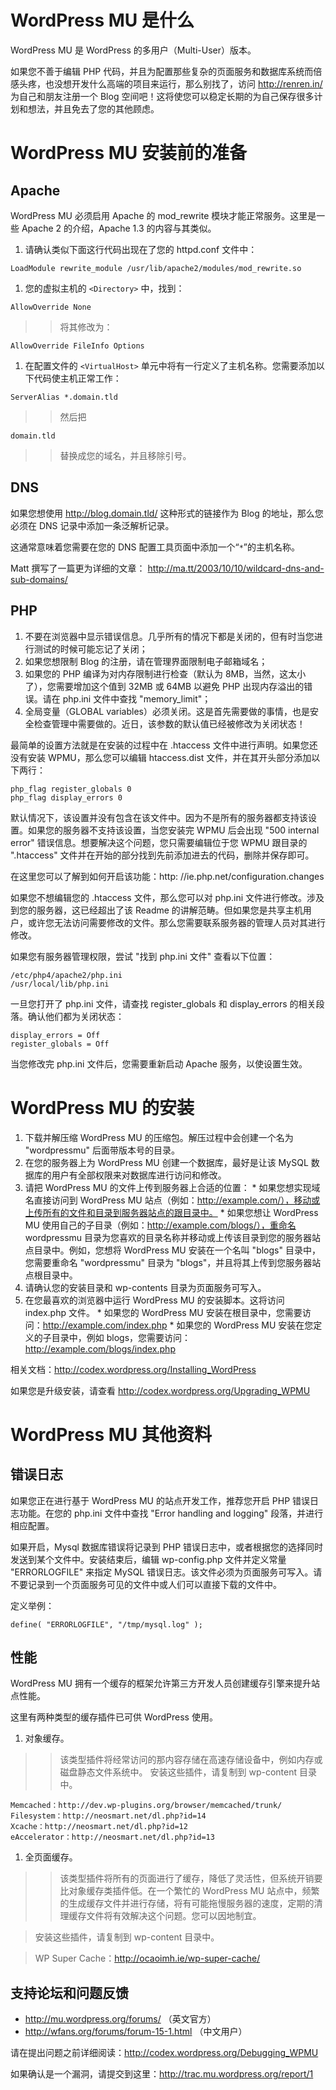 # WordPress MU 是什么 #

WordPress MU 是 WordPress 的多用户（Multi-User）版本。

如果您不善于编辑 PHP 代码，并且为配置那些复杂的页面服务和数据库系统而倍感头疼，也没想开发什么高端的项目来运行，那么别找了，访问 http://renren.in/ 为自己和朋友注册一个 Blog 空间吧！这将使您可以稳定长期的为自己保存很多计划和想法，并且免去了您的其他顾虑。

# WordPress MU 安装前的准备 #

## Apache ##

WordPress MU 必须启用 Apache 的 mod\_rewrite 模块才能正常服务。这里是一些 Apache 2 的介绍，Apache 1.3 的内容与其类似。

  1. 请确认类似下面这行代码出现在了您的 httpd.conf 文件中：
```
LoadModule rewrite_module /usr/lib/apache2/modules/mod_rewrite.so
```
  1. 您的虚拟主机的 `<Directory>` 中，找到：
```
AllowOverride None
```
> > 将其修改为：
```
AllowOverride FileInfo Options
```
  1. 在配置文件的 `<VirtualHost>` 单元中将有一行定义了主机名称。您需要添加以下代码使主机正常工作：
```
ServerAlias *.domain.tld
```
> > 然后把
```
domain.tld
```
> > 替换成您的域名，并且移除引号。

## DNS ##

如果您想使用 http://blog.domain.tld/ 这种形式的链接作为 Blog 的地址，那么您必须在 DNS 记录中添加一条泛解析记录。

这通常意味着您需要在您的 DNS 配置工具页面中添加一个“`*`”的主机名称。

Matt 撰写了一篇更为详细的文章：
http://ma.tt/2003/10/10/wildcard-dns-and-sub-domains/

## PHP ##

  1. 不要在浏览器中显示错误信息。几乎所有的情况下都是关闭的，但有时当您进行测试的时候可能忘记了关闭；
  1. 如果您想限制 Blog 的注册，请在管理界面限制电子邮箱域名；
  1. 如果您的 PHP 编译为对内存限制进行检查（默认为 8MB，当然，这太小了），您需要增加这个值到 32MB 或 64MB 以避免 PHP 出现内存溢出的错误。请在 php.ini 文件中查找 "memory\_limit"；
  1. 全局变量（GLOBAL variables）必须关闭。这是首先需要做的事情，也是安全检查管理中需要做的。近日，该参数的默认值已经被修改为关闭状态！

最简单的设置方法就是在安装的过程中在 .htaccess 文件中进行声明。如果您还没有安装 WPMU，那么您可以编辑 htaccess.dist 文件，并在其开头部分添加以下两行：
```
php_flag register_globals 0
php_flag display_errors 0
```

默认情况下，该设置并没有包含在该文件中。因为不是所有的服务器都支持该设置。如果您的服务器不支持该设置，当您安装完 WPMU 后会出现 "500 internal error" 错误信息。想要解决这个问题，您只需要编辑位于您 WPMU 跟目录的 ".htaccess" 文件并在开始的部分找到先前添加进去的代码，删除并保存即可。

在这里您可以了解到如何开启该功能：http: //ie.php.net/configuration.changes

如果您不想编辑您的 .htaccess 文件，那么您可以对 php.ini 文件进行修改。涉及到您的服务器，这已经超出了该 Readme 的讲解范畴。但如果您是共享主机用户，或许您无法访问需要修改的文件。那么您需要联系服务器的管理人员对其进行修改。

如果您有服务器管理权限，尝试 "找到 php.ini 文件" 查看以下位置：
```
/etc/php4/apache2/php.ini
/usr/local/lib/php.ini
```

一旦您打开了 php.ini 文件，请查找 register\_globals 和 display\_errors 的相关段落。确认他们都为关闭状态：
```
display_errors = Off
register_globals = Off
```

当您修改完 php.ini 文件后，您需要重新启动 Apache 服务，以使设置生效。

# WordPress MU 的安装 #

  1. 下载并解压缩 WordPress MU 的压缩包。解压过程中会创建一个名为 "wordpressmu" 后面带版本号的目录。
  1. 在您的服务器上为 WordPress MU 创建一个数据库，最好是让该 MySQL 数据库的用户有全部权限来对数据库进行访问和修改。
  1. 请把 WordPress MU 的文件上传到服务器上合适的位置：
    * 如果您想实现域名直接访问到 WordPress MU 站点（例如：http://example.com/），移动或上传所有的文件和目录到服务器站点的跟目录中。
    * 如果您想让 WordPress MU 使用自己的子目录（例如：http://example.com/blogs/），重命名 wordpressmu 目录为您喜欢的目录名称并移动或上传该目录到您的服务器站点目录中。例如，您想将 WordPress MU 安装在一个名叫 "blogs" 目录中，您需要重命名 "wordpressmu" 目录为 "blogs"，并且将其上传到您服务器站点根目录中。
  1. 请确认您的安装目录和 wp-contents 目录为页面服务可写入。
  1. 在您最喜欢的浏览器中运行 WordPress MU 的安装脚本。这将访问 index.php 文件。
    * 如果您的 WordPress MU 安装在根目录中，您需要访问：http://example.com/index.php
    * 如果您的 WordPress MU 安装在您定义的子目录中，例如 blogs，您需要访问：http://example.com/blogs/index.php

相关文档：http://codex.wordpress.org/Installing_WordPress

如果您是升级安装，请查看 http://codex.wordpress.org/Upgrading_WPMU

# WordPress MU 其他资料 #
## 错误日志 ##

如果您正在进行基于 WordPress MU 的站点开发工作，推荐您开启 PHP 错误日志功能。在您的 php.ini 文件中查找 "Error handling and logging" 段落，并进行相应配置。

如果开启，Mysql 数据库错误将记录到 PHP 错误日志中，或者根据您的选择同时发送到某个文件中。安装结束后，编辑 wp-config.php 文件并定义常量 "ERRORLOGFILE" 来指定 MySQL 错误日志。该文件必须为页面服务可写入。请不要记录到一个页面服务可见的文件中或人们可以直接下载的文件中。

定义举例：
```
define( "ERRORLOGFILE", "/tmp/mysql.log" );
```

## 性能 ##

WordPress MU 拥有一个缓存的框架允许第三方开发人员创建缓存引擎来提升站点性能。

这里有两种类型的缓存插件已可供 WordPress 使用。

  1. 对象缓存。
> > 该类型插件将经常访问的那内容存储在高速存储设备中，例如内存或磁盘静态文件系统中。
> > 安装这些插件，请复制到 wp-content 目录中。
```
Memcached：http://dev.wp-plugins.org/browser/memcached/trunk/
Filesystem：http://neosmart.net/dl.php?id=14
Xcache：http://neosmart.net/dl.php?id=12
eAccelerator：http://neosmart.net/dl.php?id=13
```
  1. 全页面缓存。
> > 该类型插件将所有的页面进行了缓存，降低了灵活性，但系统开销要比对象缓存类插件低。在一个繁忙的 WordPress MU 站点中，频繁的生成缓存文件并进行存储，将有可能拖慢服务器的速度，定期的清理缓存文件将有效解决这个问题。您可以因地制宜。


> 安装这些插件，请复制到 wp-content 目录中。

> WP Super Cache：http://ocaoimh.ie/wp-super-cache/

## 支持论坛和问题反馈 ##

  * http://mu.wordpress.org/forums/ （英文官方）
  * http://wfans.org/forums/forum-15-1.html （中文用户）

请在提出问题之前详细阅读：http://codex.wordpress.org/Debugging_WPMU

如果确认是一个漏洞，请提交到这里：http://trac.mu.wordpress.org/report/1